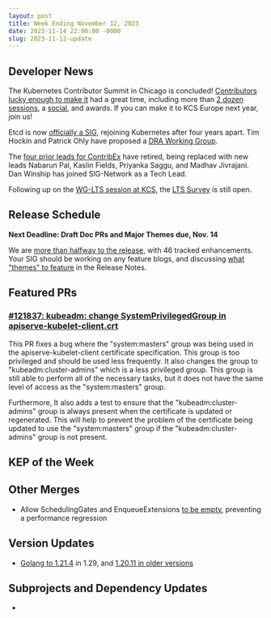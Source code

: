 ```yaml
---
layout: post
title: Week Ending November 12, 2023
date: 2023-11-14 22:00:00 -0000
slug: 2023-11-12-update
---
```


## Developer News

The Kubernetes Contributor Summit in Chicago is concluded! [Contributors lucky enough to make it](https://www.flickr.com/photos/143247548@N03/53322612217/in/album-72177720312580120/) had a great time, including more than [2 dozen sessions](https://www.kubernetes.dev/events/2023/kcsna/schedule/), a [social](https://www.flickr.com/photos/143247548@N03/53323488856/in/album-72177720312580120/), and awards. If you can make it to KCS Europe next year, join us!

Etcd is now [officially a SIG](https://kubernetes.io/blog/2023/11/07/introducing-sig-etcd/), rejoining Kubernetes after four years apart. Tim Hockin and Patrick Ohly have proposed a [DRA Working Group](https://groups.google.com/a/kubernetes.io/g/dev/c/BDtCFfXQbw0).

The [four prior leads for ContribEx](https://github.com/kubernetes/community/pull/7603) have retired, being replaced with new leads Nabarun Pal, Kaslin Fields, Priyanka Saggu, and Madhav Jivrajani.  Dan Winship has joined SIG-Network as a Tech Lead.

Following up on the [WG-LTS session at KCS](https://docs.google.com/document/d/1o9exYWgsn3PWmIiCZvrBpI6nlaj_8e-ZHgvl8ozNrPQ/edit), the [LTS Survey](http://bit.ly/k8s-upgrade-survey) is still open.

## Release Schedule

**Next Deadline: Draft Doc PRs and Major Themes due, Nov. 14**

We are [more than halfway to the release](https://groups.google.com/a/kubernetes.io/g/dev/c/uwx7-Ra-Dr8), with 46 tracked enhancements. Your SIG should be working on any feature blogs, and discussing [what "themes" to feature](https://github.com/kubernetes/sig-release/discussions/2271) in the Release Notes.

## Featured PRs

### [#121837: kubeadm: change SystemPrivilegedGroup in apiserve-kubelet-client.crt](https://github.com/kubernetes/kubernetes/pull/121837)

This PR fixes a bug where the "system:masters" group was being used in the apiserve-kubelet-client certificate specification. This group is too privileged and should be used less frequently. It also changes the group to "kubeadm:cluster-admins" which is a less privileged group. This group is still able to perform all of the necessary tasks, but it does not have the same level of access as the "system:masters" group.

Furthermore, It also adds a test to ensure that the "kubeadm:cluster-admins" group is always present when the certificate is updated or regenerated. This will help to prevent the problem of the certificate being updated to use the "system:masters" group if the "kubeadm:cluster-admins" group is not present.

## KEP of the Week


## Other Merges

* Allow SchedulingGates and EnqueueExtensions [to be empty](https://github.com/kubernetes/kubernetes/pull/121677), preventing a performance regression

## Version Updates

* [Golang to 1.21.4](https://github.com/kubernetes/kubernetes/pull/121808) in 1.29, and [1.20.11 in older versions](https://github.com/kubernetes/kubernetes/pull/121810)

## Subprojects and Dependency Updates

*